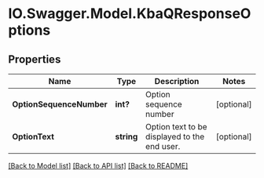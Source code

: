 # IO.Swagger.Model.KbaQResponseOptions
## Properties

Name | Type | Description | Notes
------------ | ------------- | ------------- | -------------
**OptionSequenceNumber** | **int?** | Option sequence number | [optional] 
**OptionText** | **string** | Option text to be displayed to the end user. | [optional] 

[[Back to Model list]](../README.md#documentation-for-models) [[Back to API list]](../README.md#documentation-for-api-endpoints) [[Back to README]](../README.md)

